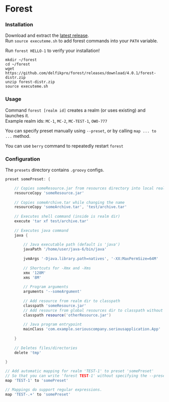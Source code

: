 # Forest

### Installation

Download and extract the [latest release](https://github.com/delfikpro/forest/releases).  
Run `source executeme.sh` to add forest commands into your `PATH` variable.

Run `forest HELLO-1` to verify your installation!

```shell
mkdir ~/forest
cd ~/forest
wget https://github.com/delfikpro/forest/releases/download/4.0.1/forest-distr.zip
unzip forest-distr.zip
source executeme.sh
```
### Usage

Command `forest [realm id]` creates a realm (or uses existing) and launches it.  
Example realm ids: `MC-1`, `MC-2`, `MC-TEST-1`, `OWO-777`

You can specify preset manually using `--preset`, or by calling `map ... to ...` method.

You can use `berry` command to repeatedly restart `forest`  

### Configuration

The `presets` directory contains `.groovy` configs.

```groovy
preset somePreset: {

    // Copies someResource.jar from resources directory into local realm folder
    resourceCopy 'someResource.jar' 
    
    // Copies someArchive.tar while changing the name
    resourceCopy 'someArchive.tar', 'test/archive.tar'
    
    // Executes shell command (inside is realm dir)
    execute 'tar xf test/archive.tar'
    
    // Executes java command
    java {
        
        // Java executable path (default is 'java')
        javaPath '/home/user/java-6/bin/java'
        
        jvmArgs '-Djava.library.path=natives', '-XX:MaxPermSize=64M'
        
        // Shortcuts for -Xmx and -Xms
        xmx '128M'
        xms '8M'
        
        // Program arguments
        arguments '--someArgument'
        
        // Add resource from realm dir to classpath
        classpath 'someResource.jar'
        // Add resource from global resources dir to classpath without copying
        classpath resource('otherResource.jar')
       
        // Java program entrypoint
        mainClass 'com.example.seriouscompany.seriousapplication.App'
        
    }
    
    // Deletes files/directories
    delete 'tmp'
    
}

// Add automatic mapping for realm 'TEST-1' to preset 'somePreset'
// So that you can write 'forest TEST-1' without specifying the --preset flag
map 'TEST-1' to 'somePreset'

// Mappings do support regular expressions.
map 'TEST-.+' to 'somePreset'
```